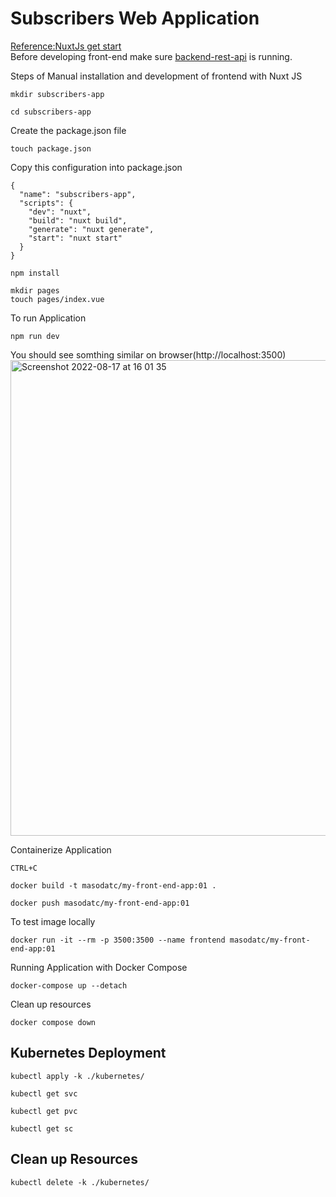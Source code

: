 # Subscribers Web Application
[Reference:NuxtJs get start](https://nuxtjs.org/docs/get-started/installation)<br>
Before developing front-end make sure [backend-rest-api](https://github.com/MasoudMoeini/Terraform-GKE-Rest-API-NodeJs-Mongodb) is running.

Steps of Manual installation and development of frontend with Nuxt JS <br>
```
mkdir subscribers-app
```
```
cd subscribers-app
```
Create the package.json file
```
touch package.json
```
Copy this configuration into package.json
```
{
  "name": "subscribers-app",
  "scripts": {
    "dev": "nuxt",
    "build": "nuxt build",
    "generate": "nuxt generate",
    "start": "nuxt start"
  }
}
```

```
npm install 
```
``` 
mkdir pages
touch pages/index.vue
```
To run Application
```
npm run dev
```
You should see somthing similar on browser(http://localhost:3500)<br>
<img width="761" alt="Screenshot 2022-08-17 at 16 01 35" src="https://user-images.githubusercontent.com/43514418/185154173-c21703d7-212d-44f0-ae9f-04e9334b6f64.png"> <br>

Containerize Application
``` 
CTRL+C 
```
```
docker build -t masodatc/my-front-end-app:01 .
```
```
docker push masodatc/my-front-end-app:01
```
To test image locally
```
docker run -it --rm -p 3500:3500 --name frontend masodatc/my-front-end-app:01 
```
Running Application with Docker Compose
```
docker-compose up --detach  
```
Clean up resources
```
docker compose down 
```
## Kubernetes Deployment
```
kubectl apply -k ./kubernetes/
```
```
kubectl get svc 
```
```
kubectl get pvc 
```
```
kubectl get sc
```
## Clean up Resources
```
kubectl delete -k ./kubernetes/
```
